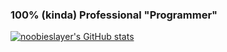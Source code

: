 ### 100% (kinda) Professional "Programmer"

[![noobieslayer's GitHub stats](https://github-readme-stats.vercel.app/api?username=noobieslayer&show_icons=true&theme=dracula)](https://github.com/anuraghazra/github-readme-stats)
